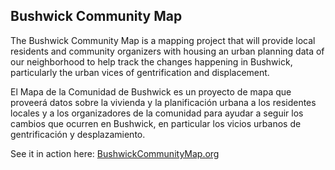 Bushwick Community Map
------


The Bushwick Community Map is a mapping project that will provide local residents and community organizers with housing an urban planning data of our neighborhood to help track the changes happening in Bushwick, particularly the urban vices of gentrification and displacement.

El Mapa de la Comunidad de Bushwick es un proyecto de mapa que proveerá datos sobre la vivienda y la planificación urbana a los residentes locales y a los organizadores de la comunidad para ayudar a seguir los cambios que ocurren en Bushwick, en particular los vicios urbanos de gentrificación y desplazamiento.


See it in action here: [BushwickCommunityMap.org](www.bushwickcommunitymap.org)